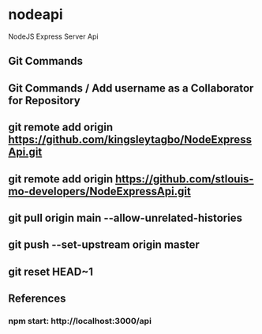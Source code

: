 # nodeapi
NodeJS Express Server Api

## Git Commands
## Git Commands / Add username as a Collaborator for Repository
## git remote add origin https://github.com/kingsleytagbo/NodeExpressApi.git
## git remote add origin https://github.com/stlouis-mo-developers/NodeExpressApi.git
## git pull origin main  --allow-unrelated-histories
## git push --set-upstream origin master
## git reset HEAD~1

## References
### npm start: http://localhost:3000/api
